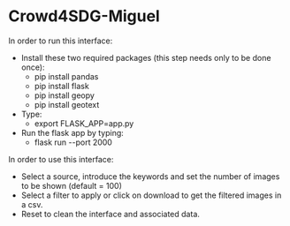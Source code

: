 # Crowd4SDG-Miguel
In order to run this interface:

- Install these two required packages (this step needs only to be done once):
   - pip install pandas
   - pip install flask
   - pip install geopy
   - pip install geotext
- Type: 
   - export FLASK_APP=app.py
- Run the flask app by typing:
   - flask run --port 2000


In order to use this interface:
- Select a source, introduce the keywords and set the number of images to be shown (default = 100)
- Select a filter to apply or click on download to get the filtered images in a csv.
- Reset to clean the interface and associated data.
